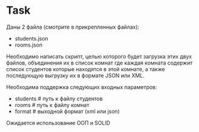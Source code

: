 # Task
Даны 2 файла (смотрите в прикрепленных файлах):
- students.json
- rooms.json

Необходимо написать скрипт, целью которого будет загрузка этих двух файлов, объединения их в список комнат где каждая комната содержит список студентов которые
находятся в этой комнате, а также последующую выгрузку их в формате JSON или XML.

Необходима поддержка следующих входных параметров:
- students # путь к файлу студентов
- rooms # путь к файлу комнат
- format # выходной формат (xml или json)

Ожидается использование ООП и SOLID
